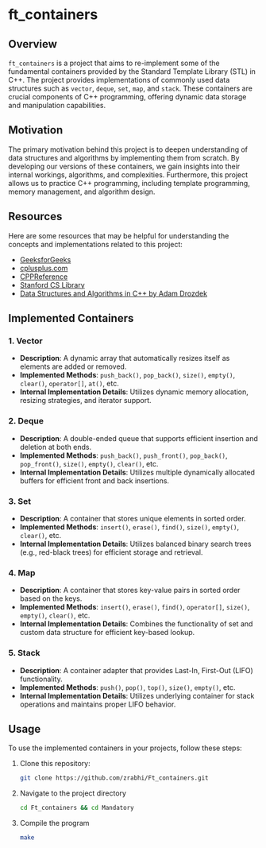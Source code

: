 # ft_containers

## Overview

`ft_containers` is a project that aims to re-implement some of the fundamental containers provided by the Standard Template Library (STL) in C++. The project provides implementations of commonly used data structures such as `vector`, `deque`, `set`, `map`, and `stack`. These containers are crucial components of C++ programming, offering dynamic data storage and manipulation capabilities.

## Motivation

The primary motivation behind this project is to deepen understanding of data structures and algorithms by implementing them from scratch. By developing our versions of these containers, we gain insights into their internal workings, algorithms, and complexities. Furthermore, this project allows us to practice C++ programming, including template programming, memory management, and algorithm design.

## Resources

Here are some resources that may be helpful for understanding the concepts and implementations related to this project:

- [GeeksforGeeks](https://www.geeksforgeeks.org/)
- [cplusplus.com](http://www.cplusplus.com/)
- [CPPReference](https://en.cppreference.com/w/)
- [Stanford CS Library](https://stanford.edu/~stepp/cppdoc/)
- [Data Structures and Algorithms in C++ by Adam Drozdek](https://itlectures.ro/wp-content/uploads/2016/04/AdamDrozdek__DataStructures_and_Algorithms_in_C_4Ed.pdf)


## Implemented Containers

### 1. Vector

- **Description**: A dynamic array that automatically resizes itself as elements are added or removed.
- **Implemented Methods**: `push_back()`, `pop_back()`, `size()`, `empty()`, `clear()`, `operator[]`, `at()`, etc.
- **Internal Implementation Details**: Utilizes dynamic memory allocation, resizing strategies, and iterator support.

### 2. Deque

- **Description**: A double-ended queue that supports efficient insertion and deletion at both ends.
- **Implemented Methods**: `push_back()`, `push_front()`, `pop_back()`, `pop_front()`, `size()`, `empty()`, `clear()`, etc.
- **Internal Implementation Details**: Utilizes multiple dynamically allocated buffers for efficient front and back insertions.

### 3. Set

- **Description**: A container that stores unique elements in sorted order.
- **Implemented Methods**: `insert()`, `erase()`, `find()`, `size()`, `empty()`, `clear()`, etc.
- **Internal Implementation Details**: Utilizes balanced binary search trees (e.g., red-black trees) for efficient storage and retrieval.

### 4. Map

- **Description**: A container that stores key-value pairs in sorted order based on the keys.
- **Implemented Methods**: `insert()`, `erase()`, `find()`, `operator[]`, `size()`, `empty()`, `clear()`, etc.
- **Internal Implementation Details**: Combines the functionality of set and custom data structure for efficient key-based lookup.

### 5. Stack

- **Description**: A container adapter that provides Last-In, First-Out (LIFO) functionality.
- **Implemented Methods**: `push()`, `pop()`, `top()`, `size()`, `empty()`, etc.
- **Internal Implementation Details**: Utilizes underlying container for stack operations and maintains proper LIFO behavior.

## Usage

To use the implemented containers in your projects, follow these steps:

1. Clone this repository:
   ```bash
   git clone https://github.com/zrabhi/Ft_containers.git
2. Navigate to the project directory
   ```bash
   cd Ft_containers && cd Mandatory
3. Compile the program
   ```bash
   make

